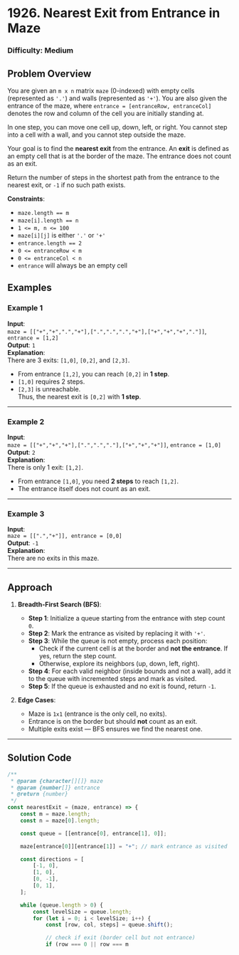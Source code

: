 # 1926. Nearest Exit from Entrance in Maze

### Difficulty: Medium

## Problem Overview

You are given an `m x n` matrix `maze` (0-indexed) with empty cells (represented as `'.'`) and walls (represented as `'+'`). You are also given the entrance of the maze, where `entrance = [entranceRow, entranceCol]` denotes the row and column of the cell you are initially standing at.

In one step, you can move one cell up, down, left, or right. You cannot step into a cell with a wall, and you cannot step outside the maze.  

Your goal is to find the **nearest exit** from the entrance. An **exit** is defined as an empty cell that is at the border of the maze. The entrance does not count as an exit.  

Return the number of steps in the shortest path from the entrance to the nearest exit, or `-1` if no such path exists.

**Constraints**:

- `maze.length == m`
- `maze[i].length == n`
- `1 <= m, n <= 100`
- `maze[i][j]` is either `'.'` or `'+'`
- `entrance.length == 2`
- `0 <= entranceRow < m`
- `0 <= entranceCol < n`
- `entrance` will always be an empty cell

## Examples

### Example 1

**Input**:  
`maze = [["+","+",".","+"],[".",".",".","+"],["+","+","+","."]]`, `entrance = [1,2]`  
**Output**: `1`  
**Explanation**:  
There are 3 exits: `[1,0]`, `[0,2]`, and `[2,3]`.  
- From entrance `[1,2]`, you can reach `[0,2]` in **1 step**.  
- `[1,0]` requires 2 steps.  
- `[2,3]` is unreachable.  
Thus, the nearest exit is `[0,2]` with **1 step**.

---

### Example 2

**Input**:  
`maze = [["+","+","+"],[".",".","."],["+","+","+"]]`, `entrance = [1,0]`  
**Output**: `2`  
**Explanation**:  
There is only 1 exit: `[1,2]`.  
- From entrance `[1,0]`, you need **2 steps** to reach `[1,2]`.  
- The entrance itself does not count as an exit.  

---

### Example 3

**Input**:  
`maze = [[".","+"]], entrance = [0,0]`  
**Output**: `-1`  
**Explanation**:  
There are no exits in this maze.

---

## Approach

1. **Breadth-First Search (BFS)**:

    - **Step 1**: Initialize a queue starting from the entrance with step count `0`.  
    - **Step 2**: Mark the entrance as visited by replacing it with `'+'`.  
    - **Step 3**: While the queue is not empty, process each position:
        - Check if the current cell is at the border and **not the entrance**. If yes, return the step count.  
        - Otherwise, explore its neighbors (up, down, left, right).  
    - **Step 4**: For each valid neighbor (inside bounds and not a wall), add it to the queue with incremented steps and mark as visited.  
    - **Step 5**: If the queue is exhausted and no exit is found, return `-1`.  

2. **Edge Cases**:
    - Maze is `1x1` (entrance is the only cell, no exits).  
    - Entrance is on the border but should **not** count as an exit.  
    - Multiple exits exist — BFS ensures we find the nearest one.  

---

## Solution Code

```javascript
/**
 * @param {character[][]} maze
 * @param {number[]} entrance
 * @return {number}
 */
const nearestExit = (maze, entrance) => {
	const m = maze.length;
	const n = maze[0].length;

	const queue = [[entrance[0], entrance[1], 0]];

    maze[entrance[0]][entrance[1]] = "+"; // mark entrance as visited

	const directions = [
		[-1, 0],
		[1, 0],
		[0, -1],
		[0, 1],
	];

	while (queue.length > 0) {
		const levelSize = queue.length;
		for (let i = 0; i < levelSize; i++) {
			const [row, col, steps] = queue.shift();

			// check if exit (border cell but not entrance)
			if (row === 0 || row === m
